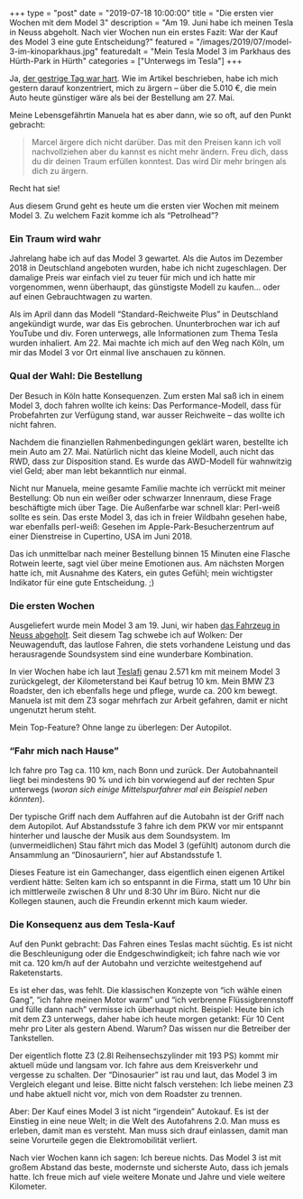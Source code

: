 +++
type = "post"
date = "2019-07-18 10:00:00"
title = "Die ersten vier Wochen mit dem Model 3"
description = "Am 19. Juni habe ich meinen Tesla in Neuss abgeholt. Nach vier Wochen nun ein erstes Fazit: War der Kauf des Model 3 eine gute Entscheidung?"
featured = "/images/2019/07/model-3-im-kinoparkhaus.jpg"
featuredalt = "Mein Tesla Model 3 im Parkhaus des Hürth-Park in Hürth"
categories = ["Unterwegs im Tesla"]
+++

Ja, [der gestrige Tag war hart](/blog/2019/07/neue-standard-farbe-und-gefallene-preise/ "Über Nacht hat Tesla die Preise angepasst; und mein Auto deutlich günstiger gemacht"). Wie im Artikel beschrieben, habe ich mich gestern darauf konzentriert, mich zu ärgern – über die 5.010 €, die mein Auto heute günstiger wäre als bei der Bestellung am 27. Mai.

Meine Lebensgefährtin Manuela hat es aber dann, wie so oft, auf den Punkt gebracht:

> Marcel ärgere dich nicht darüber. Das mit den Preisen kann ich voll nachvollziehen aber du kannst es nicht mehr ändern. Freu dich, dass du dir deinen Traum erfüllen konntest. Das wird Dir mehr bringen als dich zu ärgern.

Recht hat sie!

Aus diesem Grund geht es heute um die ersten vier Wochen mit meinem Model 3. Zu welchem Fazit komme ich als “Petrolhead”?

### Ein Traum wird wahr

Jahrelang habe ich auf das Model 3 gewartet. Als die Autos im Dezember 2018 in Deutschland angeboten wurden, habe ich nicht zugeschlagen. Der damalige Preis war einfach viel zu teuer für mich und ich hatte mir vorgenommen, wenn überhaupt, das günstigste Modell zu kaufen… oder auf einen Gebrauchtwagen zu warten.

Als im April dann das Modell “Standard-Reichweite Plus” in Deutschland angekündigt wurde, war das Eis gebrochen. Ununterbrochen war ich auf YouTube und div. Foren unterwegs, alle Informationen zum Thema Tesla wurden inhaliert. Am 22. Mai machte ich mich auf den Weg nach Köln, um mir das Model 3 vor Ort einmal live anschauen zu können.

### Qual der Wahl: Die Bestellung

Der Besuch in Köln hatte Konsequenzen. Zum ersten Mal saß ich in einem Model 3, doch fahren wollte ich keins: Das Performance-Modell, dass für Probefahrten zur Verfügung stand, war ausser Reichweite – das wollte ich nicht fahren.

Nachdem die finanziellen Rahmenbedingungen geklärt waren, bestellte ich mein Auto am 27. Mai. Natürlich nicht das kleine Modell, auch nicht das RWD, dass zur Disposition stand. Es wurde das AWD-Modell für wahnwitzig viel Geld; aber man lebt bekanntlich nur einmal.

Nicht nur Manuela, meine gesamte Familie machte ich verrückt mit meiner Bestellung: Ob nun ein weißer oder schwarzer Innenraum, diese Frage beschäftigte mich über Tage. Die Außenfarbe war schnell klar: Perl-weiß sollte es sein. Das erste Model 3, das ich in freier Wildbahn gesehen habe, war ebenfalls perl-weiß: Gesehen im Apple-Park-Besucherzentrum auf einer Dienstreise in Cupertino, USA im Juni 2018.

Das ich unmittelbar nach meiner Bestellung binnen 15 Minuten eine Flasche Rotwein leerte, sagt viel über meine Emotionen aus. Am nächsten Morgen hatte ich, mit Ausnahme des Katers, ein gutes Gefühl; mein wichtigster Indikator für eine gute Entscheidung. ;)

### Die ersten Wochen

Ausgeliefert wurde mein Model 3 am 19. Juni, wir haben [das Fahrzeug in Neuss abgeholt](/blog/2019/06/der-tag-der-abholung/ "In Neuss haben Manuela, mein Vater und ich das Model 3 abgeholt"). Seit diesem Tag schwebe ich auf Wolken: Der Neuwagenduft, das lautlose Fahren, die stets vorhandene Leistung und das herausragende Soundsystem sind eine wunderbare Kombination.

In vier Wochen habe ich laut [Teslafi](https://www.teslafi.com/signup.php?referred=twietesla "Teslafi ist ein Tool zur Auswertung von Fahrt- und Ladedaten von Teslas") genau 2.571 km mit meinem Model 3 zurückgelegt, der Kilometerstand bei Kauf betrug 10 km. Mein BMW Z3 Roadster, den ich ebenfalls hege und pflege, wurde ca. 200 km bewegt. Manuela ist mit dem Z3 sogar mehrfach zur Arbeit gefahren, damit er nicht ungenutzt herum steht.

Mein Top-Feature? Ohne lange zu überlegen: Der Autopilot.

### “Fahr mich nach Hause”

Ich fahre pro Tag ca. 110 km, nach Bonn und zurück. Der Autobahnanteil liegt bei mindestens 90 % und ich bin vorwiegend auf der rechten Spur unterwegs (*woran sich einige Mittelspurfahrer mal ein Beispiel neben könnten*).

Der typische Griff nach dem Auffahren auf die Autobahn ist der Griff nach dem Autopilot. Auf Abstandsstufe 3 fahre ich dem PKW vor mir entspannt hinterher und lausche der Musik aus dem Soundsystem. Im (unvermeidlichen) Stau fährt mich das Model 3 (gefühlt) autonom durch die Ansammlung an “Dinosauriern”, hier auf Abstandsstufe 1.

Dieses Feature ist ein Gamechanger, dass eigentlich einen eigenen Artikel verdient hätte: Selten kam ich so entspannt in die Firma, statt um 10 Uhr bin ich mittlerweile zwischen 8 Uhr und 8:30 Uhr im Büro. Nicht nur die Kollegen staunen, auch die Freundin erkennt mich kaum wieder.

### Die Konsequenz aus dem Tesla-Kauf

Auf den Punkt gebracht: Das Fahren eines Teslas macht süchtig. Es ist nicht die Beschleunigung oder die Endgeschwindigkeit; ich fahre nach wie vor mit ca. 120 km/h auf der Autobahn und verzichte weitestgehend auf Raketenstarts.

Es ist eher das, was fehlt. Die klassischen Konzepte von “ich wähle einen Gang”, “ich fahre meinen Motor warm” und “ich verbrenne Flüssigbrennstoff und fülle dann nach” vermisse ich überhaupt nicht. Beispiel: Heute bin ich mit dem Z3 unterwegs, daher habe ich heute morgen getankt: Für 10 Cent mehr pro Liter als gestern Abend. Warum? Das wissen nur die Betreiber der Tankstellen.

Der eigentlich flotte Z3 (2.8l Reihensechszylinder mit 193 PS) kommt mir aktuell müde und langsam vor. Ich fahre aus dem Kreisverkehr und vergesse zu schalten. Der “Dinosaurier” ist rau und laut, das Model 3 im Vergleich elegant und leise. Bitte nicht falsch verstehen: Ich liebe meinen Z3 und habe aktuell nicht vor, mich von dem Roadster zu trennen.

Aber: Der Kauf eines Model 3 ist nicht “irgendein” Autokauf. Es ist der Einstieg in eine neue Welt; in die Welt des Autofahrens 2.0. Man muss es erleben, damit man es versteht. Man muss sich drauf einlassen, damit man seine Vorurteile gegen die Elektromobilität verliert.

Nach vier Wochen kann ich sagen: Ich bereue nichts. Das Model 3 ist mit großem Abstand das beste, modernste und sicherste Auto, dass ich jemals hatte. Ich freue mich auf viele weitere Monate und Jahre und viele weitere Kilometer.
